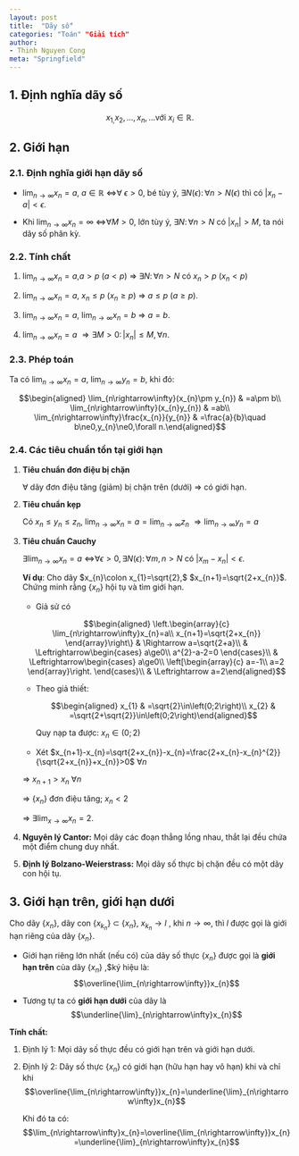 ```yaml
---
layout: post
title:  "Dãy số"
categories: "Toán" "Giải tích"
author:
- Thinh Nguyen Cong
meta: "Springfield"
---
```


## 1. Định nghĩa dãy số

$$x_{1,}x_{2},\dots,x_{n},\dots\text{với }x_{i}\in\mathbb{R}.$$

## 2. Giới hạn

### 2.1. Định nghĩa giới hạn dãy số

-   $\lim_{n\rightarrow\infty}x_{n}=a,$ $a\in\mathbb{R}$
    $\Leftrightarrow$$\forall$ $\epsilon>0$, bé tùy ý,
    $\exists N\left(\epsilon\right)\colon\forall n>N\left(\epsilon\right)$
    thì có $\left|x_{n}-a\right|<\epsilon$.

-   Khi $\lim_{n\rightarrow\infty}x_{n}=\infty$
    $\Leftrightarrow$$\forall M>0$, lớn tùy ý,
    $\exists N\colon\forall n>N$ có $\left|x_{n}\right|>M$, ta nói dãy
    số phân kỳ.

### 2.2. Tính chất

1.  $\lim_{n\rightarrow\infty}x_{n}=a,$$a>p$ ($a<p)$ $\Rightarrow$
    $\exists N\colon\forall n>N$ có $x_{n}>p$ ($x_{n}<p$)

2.  $\lim_{n\rightarrow\infty}x_{n}=a,$ $x_{n}\le p$ ($x_{n}\ge p)$
    $\Rightarrow$ $a\le p$ ($a\ge p)$.

3.  $\lim_{n\rightarrow\infty}x_{n}=a,$
    $\lim_{n\rightarrow\infty}x_{n}=b$ $\Rightarrow$ $a=b$.

4.  $\lim_{n\rightarrow\infty}x_{n}=a$
    $\Rightarrow\exists M>0\colon\left|x_{n}\right|\le M,\forall n.$

### 2.3. Phép toán

Ta có $\lim_{n\rightarrow\infty}x_{n}=a,$
$\lim_{n\rightarrow\infty}y_{n}=b$, khi đó:

$$\begin{aligned}
\lim_{n\rightarrow\infty}(x_{n}\pm y_{n}) & =a\pm b\\
\lim_{n\rightarrow\infty}(x_{n}y_{n}) & =ab\\
\lim_{n\rightarrow\infty}\frac{x_{n}}{y_{n}} & =\frac{a}{b}\quad b\ne0,y_{n}\ne0,\forall n.\end{aligned}$$

### 2.4. Các tiêu chuẩn tồn tại giới hạn

1.  **Tiêu chuẩn đơn điệu bị chặn**

    $\forall$ dãy đơn điệu tăng (giảm) bị chặn trên (dưới) $\Rightarrow$
    có giới hạn.

2.  **Tiêu chuẩn kẹp**

    Có $x_{n}\le y_{n}\le z_{n}$,
    $\lim_{n\rightarrow\infty}x_{n}=a=\lim_{n\rightarrow\infty}z_{n}$
    $\Rightarrow\lim_{n\rightarrow\infty}y_{n}=a$

3.  **Tiêu chuẩn Cauchy**

    $\exists\lim_{n\rightarrow\infty}x_{n}=a$
    $\Leftrightarrow$$\forall\epsilon>0,\exists N\left(\epsilon\right)\colon\forall m,n>N$
    có $\left|x_{m}-x_{n}\right|<\epsilon.$

    **Ví dụ**: Cho dãy $x_{n}\colon x_{1}=\sqrt{2},$
    $x_{n+1}=\sqrt{2+x_{n}}$. Chứng minh rằng {$x_{n}$}
    hội tụ và tìm giới hạn.

    -   Giả sử có

    $$\begin{aligned}
    \left.\begin{array}{c}
    \lim_{n\rightarrow\infty}x_{n}=a\\
    x_{n+1}=\sqrt{2+x_{n}}
    \end{array}\right\}  & \Rightarrow a=\sqrt{2+a}\\
     & \Leftrightarrow\begin{cases}
    a\ge0\\
    a^{2}-a-2=0
    \end{cases}\\
     & \Leftrightarrow\begin{cases}
    a\ge0\\
    \left[\begin{array}{c}
    a=-1\\
    a=2
    \end{array}\right.
    \end{cases}\\
     & \Leftrightarrow a=2\end{aligned}$$

    -   Theo giả thiết: 
        
        $$\begin{aligned}
        x_{1} & =\sqrt{2}\in\left(0;2\right)\\
        x_{2} & =\sqrt{2+\sqrt{2}}\in\left(0;2\right)\end{aligned}$$

        Quy nạp ta được: $x_{n}\in\left(0;2\right)$

    -   Xét
        $x_{n+1}-x_{n}=\sqrt{2+x_{n}}-x_{n}=\frac{2+x_{n}-x_{n}^{2}}{\sqrt{2+x_{n}}+x_{n}}>0$
        $\forall n$

    $\Rightarrow$ $x_{n+1}>x_{n}$ $\forall n$

    $\Rightarrow$ {$x_{n}$} đơn điệu tăng; $x_{n}<2$

    $\Rightarrow$ $\exists\lim_{x\rightarrow\infty}x_{n}=2$.

4.  **Nguyên lý Cantor:** Mọi dãy các đoạn thẳng lồng nhau, thắt lại đều
    chứa một điểm chung duy nhất.

5.  **Định lý Bolzano-Weierstrass:** Mọi dãy số thực bị chặn đều có một
    dãy con hội tụ.

## 3. Giới hạn trên, giới hạn dưới

Cho dãy {$x_{n}$}, dãy con
{$x_{k_{n}}$} $\subset$ {$x_{n}$},
$x_{k_{n}}\rightarrow l$ , khi $n\rightarrow\infty$, thì $l$ được gọi là giới hạn riêng của dãy {$x_{n}$}.

-   Giới hạn riêng lớn nhất (nếu có) của dãy số thực
    {$x_{n}$} được gọi là **giới hạn trên** của dãy
    {$x_{n}$} ,$ký hiệu là:
    $$\overline{\lim_{n\rightarrow\infty}}x_{n}$$

-   Tương tự ta có **giới hạn dưới** của dãy là
    $$\underline{\lim}_{n\rightarrow\infty}x_{n}$$

**Tính chất:**

1.  Định lý 1: Mọi dãy số thực đều có giới hạn trên và giới hạn dưới.

2.  Định lý 2: Dãy số thực {$x_{n}$} có giới hạn (hữu hạn
    hay vô hạn) khi và chỉ khi
    $$\overline{\lim_{n\rightarrow\infty}}x_{n}=\underline{\lim}_{n\rightarrow\infty}x_{n}$$

    Khi đó ta có:
    $$\lim_{n\rightarrow\infty}x_{n}=\overline{\lim_{n\rightarrow\infty}}x_{n}=\underline{\lim}_{n\rightarrow\infty}x_{n}$$
